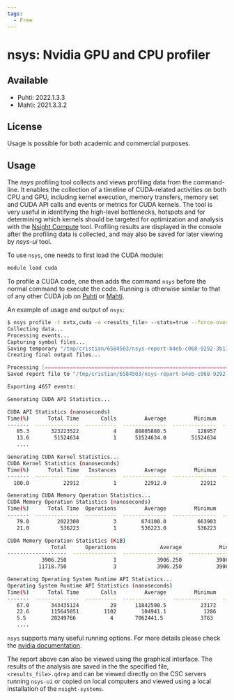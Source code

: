 ```yaml
---
tags:
  - Free
---
```


# nsys: Nvidia GPU and CPU profiler

## Available

- Puhti: 2022.1.3.3
- Mahti: 2021.3.3.2

## License

Usage is possible for both academic and commercial purposes.

## Usage

The *nsys* profiling tool collects and views profiling data from the
command-line. It enables the collection of a timeline of CUDA-related
activities on both CPU and GPU, including kernel execution, memory transfers,
memory set and CUDA API calls and events or metrics for CUDA kernels. The tool is very useful in identifying the high-level bottlenecks, hotspots and for determining which kernels should be targeted for optimization and analysis with the [Nsight Compute](ncu.md) tool.
Profiling results are displayed in the console after the profiling data is
collected, and may also be saved for later viewing by *nsys-ui* tool.

To use `nsys`, one needs to first load the CUDA module:

```bash
module load cuda
```

To profile a CUDA code, one then adds the command `nsys` before the normal
command to execute the code. Running is otherwise similar to that of any other
CUDA job on [Puhti](../computing/running/example-job-scripts-puhti.md#single-gpu) or [Mahti](../computing/running/example-job-scripts-mahti.md#1-2-gpu-job-ie-gpusmall-partition).

An example of usage and output of `nsys`:

```bash
$ nsys profile -t nvtx,cuda -o <results_file> --stats=true --force-overwrite true ./a.out
Collecting data...
Processing events...
Capturing symbol files...
Saving temporary "/tmp/cristian/6584503/nsys-report-b4eb-c068-9292-3b17.qdstrm" file to disk...
Creating final output files...

Processing [==============================================================100%]
Saved report file to "/tmp/cristian/6584503/nsys-report-b4eb-c068-9292-3b17.qdrep"

Exporting 4657 events:

Generating CUDA API Statistics...

CUDA API Statistics (nanoseconds)
Time(%)      Total Time       Calls         Average         Minimum         Maximum  Name
-------  --------------  ----------  --------------  --------------  --------------  -------------------------------------------------------------
   85.3       323223522           4      80805880.5          128957       322811927  cudaMalloc
   13.6        51524634           1      51524634.0        51524634        51524634  cudaDeviceReset
   ....

Generating CUDA Kernel Statistics...
CUDA Kernel Statistics (nanoseconds)
Time(%)      Total Time   Instances         Average         Minimum         Maximum  Name
-------  --------------  ----------  --------------  --------------  --------------  -------------------------------------------------------------
  100.0           22912           1         22912.0           22912           22912  multiply_add_kn(float*, float const*, float const*, float const*, int)

Generating CUDA Memory Operation Statistics...
CUDA Memory Operation Statistics (nanoseconds)
Time(%)      Total Time  Operations         Average         Minimum         Maximum  Name
-------  --------------  ----------  --------------  --------------  --------------  -------------------------------------------------------------
   79.0         2022300           3        674100.0          663903          692095  [CUDA memcpy HtoD]
   21.0          536223           1        536223.0          536223          536223  [CUDA memcpy DtoH]

CUDA Memory Operation Statistics (KiB)
              Total      Operations              Average            Minimum              Maximum  Name
-------------------  --------------  -------------------  -----------------  -------------------  ------------------------------------------------
           3906.250               1             3906.250           3906.250             3906.250  [CUDA memcpy DtoH]
          11718.750               3             3906.250           3906.250             3906.250  [CUDA memcpy HtoD]

Generating Operating System Runtime API Statistics...
Operating System Runtime API Statistics (nanoseconds)
Time(%)      Total Time       Calls         Average         Minimum         Maximum  Name
-------  --------------  ----------  --------------  --------------  --------------  -------------------------------------------------------------
   67.0       343435124          29      11842590.5           23172       100249843  poll
   22.6       115645051        1102        104941.1            1286        25309244  ioctl
   5.5        28249766           4       7062441.5            3763        15288473   fread
   ....
```

`nsys` supports many useful running options. For more details please check the [nvidia documentation](https://docs.nvidia.com/nsight-systems/).

The report above can also be viewed using the graphical interface. The results of the analysis are saved in the the specified file, `<results_file>.qdrep` and can be viewed directly on the CSC servers running `nsys-ui` or copied on local computers and viewed using a local installation of the `nsight-systems`.
